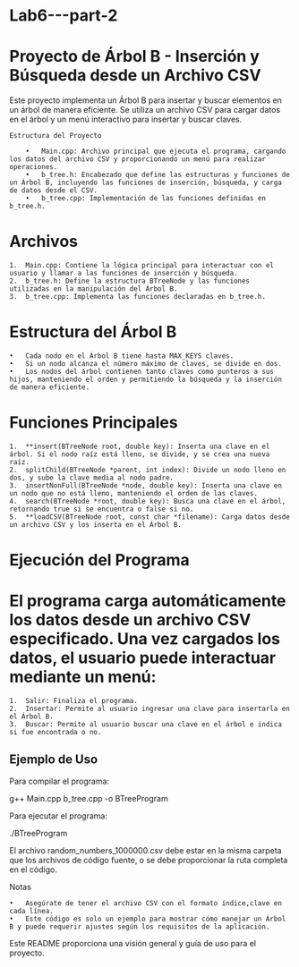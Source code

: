 # Lab6---part-2
# Proyecto de Árbol B - Inserción y Búsqueda desde un Archivo CSV

  Este proyecto implementa un Árbol B para insertar y buscar elementos en un árbol de manera eficiente. Se utiliza un archivo CSV para cargar datos en el árbol y un menú interactivo para insertar y buscar claves.

    Estructura del Proyecto

    	•	Main.cpp: Archivo principal que ejecuta el programa, cargando los datos del archivo CSV y proporcionando un menú para realizar operaciones.
    	•	b_tree.h: Encabezado que define las estructuras y funciones de un Árbol B, incluyendo las funciones de inserción, búsqueda, y carga de datos desde el CSV.
    	•	b_tree.cpp: Implementación de las funciones definidas en b_tree.h.

# Archivos

	1.	Main.cpp: Contiene la lógica principal para interactuar con el usuario y llamar a las funciones de inserción y búsqueda.
	2.	b_tree.h: Define la estructura BTreeNode y las funciones utilizadas en la manipulación del Árbol B.
	3.	b_tree.cpp: Implementa las funciones declaradas en b_tree.h.

# Estructura del Árbol B

	•	Cada nodo en el Árbol B tiene hasta MAX_KEYS claves.
	•	Si un nodo alcanza el número máximo de claves, se divide en dos.
	•	Los nodos del árbol contienen tanto claves como punteros a sus hijos, manteniendo el orden y permitiendo la búsqueda y la inserción de manera eficiente.

# Funciones Principales

	1.	**insert(BTreeNode root, double key): Inserta una clave en el árbol. Si el nodo raíz está lleno, se divide, y se crea una nueva raíz.
	2.	splitChild(BTreeNode *parent, int index): Divide un nodo lleno en dos, y sube la clave media al nodo padre.
	3.	insertNonFull(BTreeNode *node, double key): Inserta una clave en un nodo que no está lleno, manteniendo el orden de las claves.
	4.	search(BTreeNode *root, double key): Busca una clave en el árbol, retornando true si se encuentra o false si no.
	5.	**loadCSV(BTreeNode root, const char *filename): Carga datos desde un archivo CSV y los inserta en el Árbol B.

# Ejecución del Programa

# El programa carga automáticamente los datos desde un archivo CSV especificado. Una vez cargados los datos, el usuario puede interactuar mediante un menú:

	1.	Salir: Finaliza el programa.
	2.	Insertar: Permite al usuario ingresar una clave para insertarla en el Árbol B.
	3.	Buscar: Permite al usuario buscar una clave en el árbol e indica si fue encontrada o no.

## Ejemplo de Uso

Para compilar el programa:

g++ Main.cpp b_tree.cpp -o BTreeProgram

Para ejecutar el programa:

./BTreeProgram

El archivo random_numbers_1000000.csv debe estar en la misma carpeta que los archivos de código fuente, o se debe proporcionar la ruta completa en el código.

Notas

	•	Asegúrate de tener el archivo CSV con el formato índice,clave en cada línea.
	•	Este código es solo un ejemplo para mostrar cómo manejar un Árbol B y puede requerir ajustes según los requisitos de la aplicación.

Este README proporciona una visión general y guía de uso para el proyecto.
